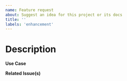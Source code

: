 ```yaml
---
name: Feature request
about: Suggest an idea for this project or its docs
title: ''
labels: 'enhancement'
---
```


# Description

**Use Case**

**Related Issue(s)**